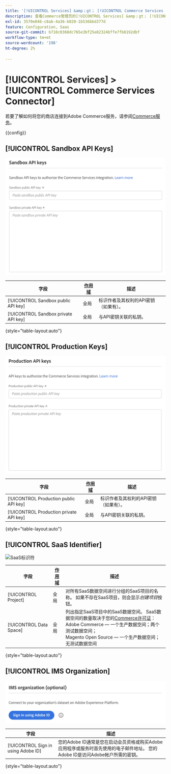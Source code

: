 ```yaml
---
title: '[!UICONTROL Services] &amp；gt； [!UICONTROL Commerce Services Connector]'
description: 查看Commerce管理员的[!UICONTROL Services] &amp；gt； [!UICONTROL Commerce Services Connector]页面上的配置设置。
exl-id: 3570e846-c8ab-4a36-b020-1b536bbd377d
feature: Configuration, Saas
source-git-commit: b710c0368dc765e3bf25e82324bffe7fb8192dbf
workflow-type: tm+mt
source-wordcount: '198'
ht-degree: 2%

---
```


# [!UICONTROL Services] > [!UICONTROL Commerce Services Connector]

若要了解如何将您的商店连接到Adobe Commerce服务，请参阅[Commerce服务](https://experienceleague.adobe.com/docs/commerce-merchant-services/user-guides/integration-services/saas.html)。

{{config}}

## [!UICONTROL Sandbox API Keys]

![沙盒API密钥](./assets/sandbox-key-saas-configuration.png)<!-- zoom -->

| 字段 | [作用域](../../getting-started/websites-stores-views.md#scope-settings) | 描述 |
|--- |--- |--- |
| [!UICONTROL Sandbox public API key] | 全局 | 标识作者及其权利的API密钥（如果有）。 |
| [!UICONTROL Sandbox private API key] | 全局 | 与API密钥关联的私钥。 |

{style="table-layout:auto"}

## [!UICONTROL Production Keys]

![生产API密钥](./assets/prod-key-saas-configuration.png)<!-- zoom -->

| 字段 | [作用域](../../getting-started/websites-stores-views.md#scope-settings) | 描述 |
|--- |--- |--- |
| [!UICONTROL Production public API key] | 全局 | 标识作者及其权利的API密钥（如果有）。 |
| [!UICONTROL Production private API key] | 全局 | 与API密钥关联的私钥。 |

{style="table-layout:auto"}

## [!UICONTROL SaaS Identifier]

![SaaS标识符](./assets/saas-identifier.png)<!-- zoom -->

| 字段 | [作用域](../../getting-started/websites-stores-views.md#scope-settings) | 描述 |
|--- |--- |--- |
| [!UICONTROL Project] | 全局 | 对所有SaaS数据空间进行分组的SaaS项目的名称。 如果不存在SaaS项目，则会显示&#x200B;_创建项目_&#x200B;按钮。 |
| [!UICONTROL Data Space] | 全局 | 列出指定SaaS项目中的SaaS数据空间。 SaaS数据空间的数量取决于您的[Commerce许可证](https://experienceleague.adobe.com/docs/commerce-merchant-services/user-guides/integration-services/saas.html)：<br />Adobe Commerce — 一个生产数据空间；两个测试数据空间；<br />Magento Open Source — 一个生产数据空间；无测试数据空间 |

{style="table-layout:auto"}

## [!UICONTROL IMS Organization]

![IMS组织](./assets/ims-organization.png)<!-- zoom -->

| 字段 | 描述 |
|--- |--- |
| [!UICONTROL Sign in using Adobe ID] | 您的Adobe ID通常是您在启动会员资格或购买Adobe应用程序或服务时首先使用的电子邮件地址。 您的Adobe ID是访问Adobe帐户所需的密钥。 |

{style="table-layout:auto"}
